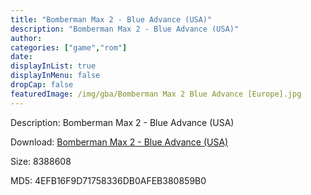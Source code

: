 ```yaml
---
title: "Bomberman Max 2 - Blue Advance (USA)"
description: "Bomberman Max 2 - Blue Advance (USA)"
author: 
categories: ["game","rom"]
date: 
displayInList: true
displayInMenu: false
dropCap: false
featuredImage: /img/gba/Bomberman Max 2 Blue Advance [Europe].jpg
---
```


Description: Bomberman Max 2 - Blue Advance (USA)

Download: <a style="text-decoration:underline;" href="https://mega.nz/#!SPBgFCIB!5sODVBKNaILRGZenA89syX_W_EguBLzkIebftfHBlyw" target = "_blank" rel = "nofollow" > Bomberman Max 2 - Blue Advance (USA)</a>

Size: 8388608

MD5: 4EFB16F9D71758336DB0AFEB380859B0

